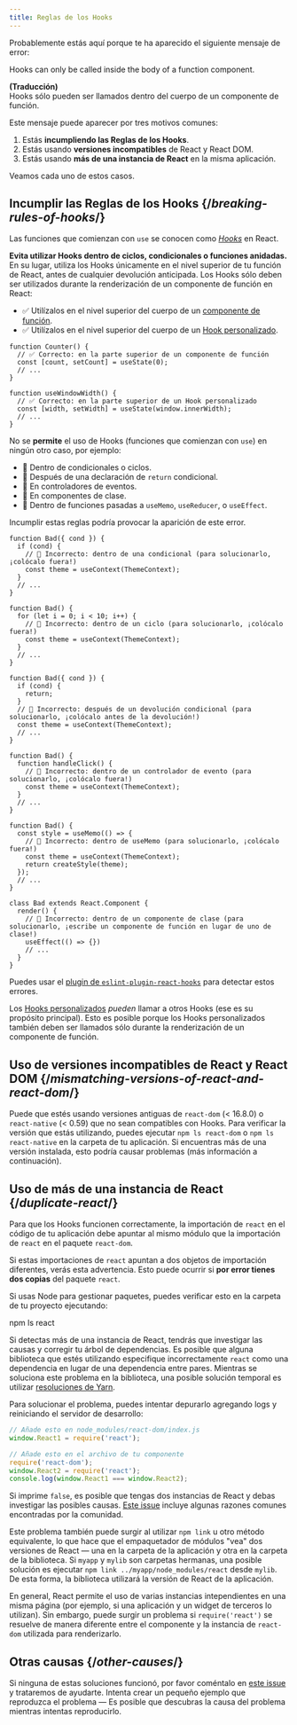 ```yaml
---
title: Reglas de los Hooks
---
```


Probablemente estás aquí porque te ha aparecido el siguiente mensaje de error:

<ConsoleBlock level="error">

Hooks can only be called inside the body of a function component.<div>**(Traducción)**</div>Hooks sólo pueden ser llamados dentro del cuerpo de un componente de función.

</ConsoleBlock>

Este mensaje puede aparecer por tres motivos comunes:

1. Estás **incumpliendo las Reglas de los Hooks**.
2. Estás usando **versiones incompatibles** de React y React DOM.
3. Estás usando **más de una instancia de React** en la misma aplicación.

Veamos cada uno de estos casos.

## Incumplir las Reglas de los Hooks {/*breaking-rules-of-hooks*/}

Las funciones que comienzan con `use` se conocen como [*Hooks*](/reference/react) en React.

**Evita utilizar Hooks dentro de ciclos, condicionales o funciones anidadas.** En su lugar, utiliza los Hooks únicamente en el nivel superior de tu función de React, antes de cualquier devolución anticipada. Los Hooks sólo deben ser utilizados durante la renderización de un componente de función en React:

* ✅ Utilízalos en el nivel superior del cuerpo de un [componente de función](/learn/your-first-component).
* ✅ Utilízalos en el nivel superior del cuerpo de un [Hook personalizado](/learn/reusing-logic-with-custom-hooks).

```js{2-3,8-9}
function Counter() {
  // ✅ Correcto: en la parte superior de un componente de función
  const [count, setCount] = useState(0);
  // ...
}

function useWindowWidth() {
  // ✅ Correcto: en la parte superior de un Hook personalizado
  const [width, setWidth] = useState(window.innerWidth);
  // ...
}
```

No se **permite** el uso de Hooks (funciones que comienzan con `use`) en ningún otro caso, por ejemplo:

* 🔴 Dentro de condicionales o ciclos.
* 🔴 Después de una declaración de `return` condicional.
* 🔴 En controladores de eventos.
* 🔴 En componentes de clase.
* 🔴 Dentro de funciones pasadas a `useMemo`, `useReducer`, o `useEffect`.

Incumplir estas reglas podría provocar la aparición de este error.

```js{3-4,11-12,20-21}
function Bad({ cond }) {
  if (cond) {
    // 🔴 Incorrecto: dentro de una condicional (para solucionarlo, ¡colócalo fuera!)
    const theme = useContext(ThemeContext);
  }
  // ...
}

function Bad() {
  for (let i = 0; i < 10; i++) {
    // 🔴 Incorrecto: dentro de un ciclo (para solucionarlo, ¡colócalo fuera!)
    const theme = useContext(ThemeContext);
  }
  // ...
}

function Bad({ cond }) {
  if (cond) {
    return;
  }
  // 🔴 Incorrecto: después de un devolución condicional (para solucionarlo, ¡colócalo antes de la devolución!)
  const theme = useContext(ThemeContext);
  // ...
}

function Bad() {
  function handleClick() {
    // 🔴 Incorrecto: dentro de un controlador de evento (para solucionarlo, ¡colócalo fuera!)
    const theme = useContext(ThemeContext);
  }
  // ...
}

function Bad() {
  const style = useMemo(() => {
    // 🔴 Incorrecto: dentro de useMemo (para solucionarlo, ¡colócalo fuera!)
    const theme = useContext(ThemeContext);
    return createStyle(theme);
  });
  // ...
}

class Bad extends React.Component {
  render() {
    // 🔴 Incorrecto: dentro de un componente de clase (para solucionarlo, ¡escribe un componente de función en lugar de uno de clase!)
    useEffect(() => {})
    // ...
  }
}
```

Puedes usar el [plugin de `eslint-plugin-react-hooks`](https://www.npmjs.com/package/eslint-plugin-react-hooks) para detectar estos errores.

<Note>

Los [Hooks personalizados](/learn/reusing-logic-with-custom-hooks) *pueden* llamar a otros Hooks (ese es su propósito principal). Esto es posible porque los Hooks personalizados también deben ser llamados sólo durante la renderización de un componente de función.

</Note>

## Uso de versiones incompatibles de React y React DOM {/*mismatching-versions-of-react-and-react-dom*/}

Puede que estés usando versiones antiguas de `react-dom` (< 16.8.0) o `react-native` (< 0.59) que no sean compatibles con Hooks. Para verificar la versión que estás utilizando, puedes ejecutar `npm ls react-dom` o `npm ls react-native` en la carpeta de tu aplicación. Si encuentras más de una versión instalada, esto podría causar problemas (más información a continuación).

## Uso de más de una instancia de React {/*duplicate-react*/}

Para que los Hooks funcionen correctamente, la importación de `react` en el código de tu aplicación debe apuntar al mismo módulo que la importación de `react` en el paquete `react-dom`.

Si estas importaciones de `react` apuntan a dos objetos de importación diferentes, verás esta advertencia. Esto puede ocurrir si **por error tienes dos copias** del paquete `react`.

Si usas Node para gestionar paquetes, puedes verificar esto en la carpeta de tu proyecto ejecutando:

<TerminalBlock>

npm ls react

</TerminalBlock>

Si detectas más de una instancia de React, tendrás que investigar las causas y corregir tu árbol de dependencias. Es posible que alguna biblioteca que estés utilizando especifique incorrectamente `react` como una dependencia en lugar de una dependencia entre pares. Mientras se soluciona este problema en la biblioteca, una posible solución temporal es utilizar [resoluciones de Yarn](https://runebook.dev/es/docs/yarn/selective-version-resolutions).

Para solucionar el problema, puedes intentar depurarlo agregando logs y reiniciando el servidor de desarrollo:

```js
// Añade esto en node_modules/react-dom/index.js
window.React1 = require('react');

// Añade esto en el archivo de tu componente
require('react-dom');
window.React2 = require('react');
console.log(window.React1 === window.React2);
```

Si imprime `false`, es posible que tengas dos instancias de React y debas investigar las posibles causas. [Este issue](https://github.com/facebook/react/issues/13991) incluye algunas razones comunes encontradas por la comunidad.

Este problema también puede surgir al utilizar `npm link` u otro método equivalente, lo que hace que el empaquetador de módulos "vea" dos versiones de React — una en la carpeta de la aplicación y otra en la carpeta de la biblioteca. Si `myapp` y `mylib` son carpetas hermanas, una posible solución es ejecutar `npm link ../myapp/node_modules/react` desde `mylib`. De esta forma, la biblioteca utilizará la versión de React de la aplicación.

<Note>

En general, React permite el uso de varias instancias intependientes en una misma página (por ejemplo, si una aplicación y un widget de terceros lo utilizan). Sin embargo, puede surgir un problema si `require('react')` se resuelve de manera diferente entre el componente y la instancia de `react-dom` utilizada para renderizarlo.

</Note>

## Otras causas {/*other-causes*/}

Si ninguna de estas soluciones funcionó, por favor coméntalo en [este issue](https://github.com/facebook/react/issues/13991) y trataremos de ayudarte. Intenta crear un pequeño ejemplo que reproduzca el problema — Es posible que descubras la causa del problema mientras intentas reproducirlo.
